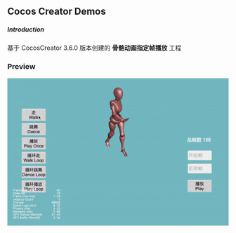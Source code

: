 ## Cocos Creator Demos

##### Introduction
基于 CocosCreator 3.6.0 版本创建的 **骨骼动画指定帧播放** 工程

### Preview
![image](../../../gif/202203/2022031503.gif)